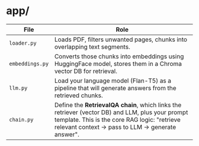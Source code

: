 # app/

| File            | Role                                                                                                                                                                                                 |
| --------------- | ---------------------------------------------------------------------------------------------------------------------------------------------------------------------------------------------------- |
| `loader.py`     | Loads PDF, filters unwanted pages, chunks into overlapping text segments.                                                                                           |
| `embeddings.py` |Converts those chunks into embeddings using HuggingFace model, stores them in a Chroma vector DB for retrieval.                              |
| `llm.py`        | Load your language model (Flan-T5) as a pipeline that will generate answers from the retrieved chunks.                                                                                               |
| `chain.py`      | Define the **RetrievalQA chain**, which links the retriever (vector DB) and LLM, plus your prompt template. This is the core RAG logic: "retrieve relevant context → pass to LLM → generate answer". |
